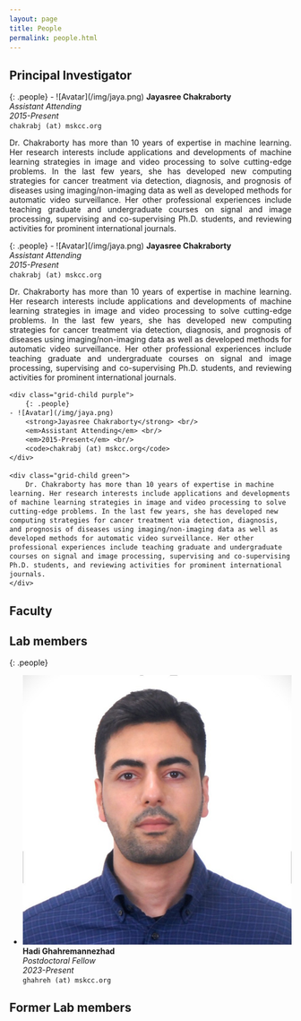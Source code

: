 ```yaml
---
layout: page
title: People
permalink: people.html
---
```


## Principal Investigator

<div>
{: .people}
- ![Avatar](/img/jaya.png) 
    <strong>Jayasree Chakraborty</strong> <br/>
    <em>Assistant Attending</em> <br/>
    <em>2015-Present</em> <br/>
    <code>chakrabj (at) mskcc.org</code>
</div>


<div style="text-align: justify">
  <p>
  Dr. Chakraborty has more than 10 years of expertise in machine learning. Her research interests include applications and developments of machine learning strategies in image and video processing to solve cutting-edge problems. In the last few years, she has developed new computing strategies for cancer treatment via detection, diagnosis, and prognosis of diseases using imaging/non-imaging data as well as developed methods for automatic video surveillance. Her other professional experiences include teaching graduate and undergraduate courses on signal and image processing, supervising and co-supervising Ph.D. students, and reviewing activities for prominent international journals.
  </p>
</div>





<div class="float-container">

  <div class="float-child">
    {: .people}
    - ![Avatar](/img/jaya.png) 
        <strong>Jayasree Chakraborty</strong> <br/>
        <em>Assistant Attending</em> <br/>
        <em>2015-Present</em> <br/>
        <code>chakrabj (at) mskcc.org</code>
  </div>
  
  <div class="float-child">
    <div style="text-align: justify">
      <p>
      Dr. Chakraborty has more than 10 years of expertise in machine learning. Her research interests include applications and developments of machine learning strategies in image and video processing to solve cutting-edge problems. In the last few years, she has developed new computing strategies for cancer treatment via detection, diagnosis, and prognosis of diseases using imaging/non-imaging data as well as developed methods for automatic video surveillance. Her other professional experiences include teaching graduate and undergraduate courses on signal and image processing, supervising and co-supervising Ph.D. students, and reviewing activities for prominent international journals.
      </p>
    </div>
  </div>
  
</div>






<div class="grid-container">

    <div class="grid-child purple">
        {: .people}
    - ![Avatar](/img/jaya.png) 
        <strong>Jayasree Chakraborty</strong> <br/>
        <em>Assistant Attending</em> <br/>
        <em>2015-Present</em> <br/>
        <code>chakrabj (at) mskcc.org</code>
    </div>

    <div class="grid-child green">
        Dr. Chakraborty has more than 10 years of expertise in machine learning. Her research interests include applications and developments of machine learning strategies in image and video processing to solve cutting-edge problems. In the last few years, she has developed new computing strategies for cancer treatment via detection, diagnosis, and prognosis of diseases using imaging/non-imaging data as well as developed methods for automatic video surveillance. Her other professional experiences include teaching graduate and undergraduate courses on signal and image processing, supervising and co-supervising Ph.D. students, and reviewing activities for prominent international journals.
    </div>
  
</div>














## Faculty


## Lab members

{: .people}
- ![Avatar](/img/hadi.png) <br/>
  **Hadi Ghahremannezhad** <br/>
  *Postdoctoral Fellow* <br/>
  *2023-Present* <br/>
  <code>ghahreh (at) mskcc.org</code>


## Former Lab members








